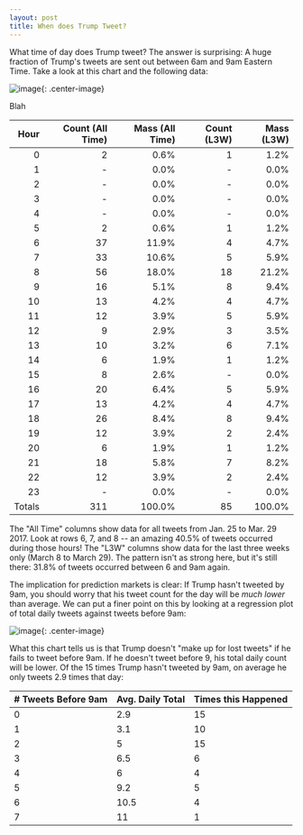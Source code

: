 ```yaml
---
layout: post
title: When does Trump Tweet?
---
```


What time of day does Trump tweet? The answer is surprising: A huge fraction of Trump's tweets are sent out between 6am and 9am Eastern Time. Take a look at this chart and the following data:


![image](http://i.imgur.com/IiBw6HY.png){: .center-image}

Blah

| Hour   | Count (All Time) | Mass (All Time) | Count (L3W) | Mass (L3W) |
|-------:|-----------------:|----------------:|------------:|-----------:|
| 0      | 2                | 0.6%            | 1           | 1.2%       |
| 1      | -                | 0.0%            | -           | 0.0%       |
| 2      | -                | 0.0%            | -           | 0.0%       |
| 3      | -                | 0.0%            | -           | 0.0%       |
| 4      | -                | 0.0%            | -           | 0.0%       |
| 5      | 2                | 0.6%            | 1           | 1.2%       |
| 6      | 37               | 11.9%           | 4           | 4.7%       |
| 7      | 33               | 10.6%           | 5           | 5.9%       |
| 8      | 56               | 18.0%           | 18          | 21.2%      |
| 9      | 16               | 5.1%            | 8           | 9.4%       |
| 10     | 13               | 4.2%            | 4           | 4.7%       |
| 11     | 12               | 3.9%            | 5           | 5.9%       |
| 12     | 9                | 2.9%            | 3           | 3.5%       |
| 13     | 10               | 3.2%            | 6           | 7.1%       |
| 14     | 6                | 1.9%            | 1           | 1.2%       |
| 15     | 8                | 2.6%            | -           | 0.0%       |
| 16     | 20               | 6.4%            | 5           | 5.9%       |
| 17     | 13               | 4.2%            | 4           | 4.7%       |
| 18     | 26               | 8.4%            | 8           | 9.4%       |
| 19     | 12               | 3.9%            | 2           | 2.4%       |
| 20     | 6                | 1.9%            | 1           | 1.2%       |
| 21     | 18               | 5.8%            | 7           | 8.2%       |
| 22     | 12               | 3.9%            | 2           | 2.4%       |
| 23     | -                | 0.0%            | -           | 0.0%       |
| Totals | 311              | 100.0%          | 85          | 100.0%     |

The "All Time" columns show data for all tweets from Jan. 25 to Mar. 29 2017. Look at rows 6, 7, and 8 -- an amazing 40.5% of tweets occurred during those hours! The "L3W" columns show data for the last three weeks only (March 8 to March 29). The pattern isn't as strong here, but it's still there: 31.8% of tweets occurred between 6 and 9am again.

The implication for prediction markets is clear: If Trump hasn't tweeted by 9am, you should worry that his tweet count for the day will be *much lower* than average. We can put a finer point on this by looking at a regression plot of total daily tweets against tweets before 9am:

![image](http://i.imgur.com/ODM2PcM.png){: .center-image}

What this chart tells us is that Trump doesn't "make up for lost tweets" if he fails to tweet before 9am. If he doesn't tweet before 9, his total daily count will be lower. Of the 15 times Trump hasn't tweeted by 9am, on average he only tweets 2.9 times that day:

| # Tweets Before 9am | Avg. Daily Total | Times this Happened |
|---------------------|------------------|---------------------|
| 0                   | 2.9              | 15                  |
| 1                   | 3.1              | 10                  |
| 2                   | 5                | 15                  |
| 3                   | 6.5              | 6                   |
| 4                   | 6                | 4                   |
| 5                   | 9.2              | 5                   |
| 6                   | 10.5             | 4                   |
| 7                   | 11               | 1                   |


